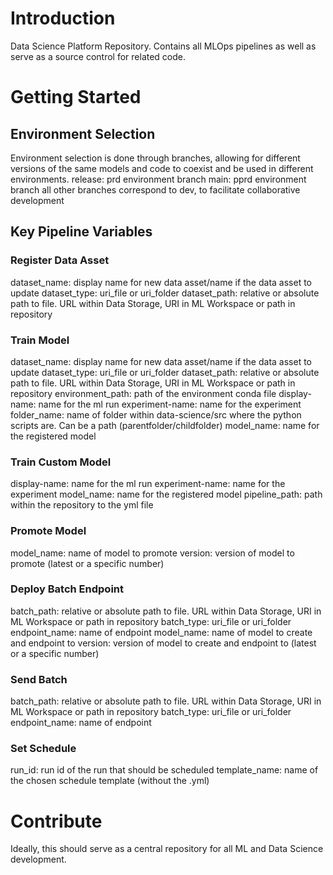 # Introduction 
Data Science Platform Repository. Contains all MLOps pipelines as well as serve as a source control for related code.

# Getting Started
## Environment Selection
Environment selection is done through branches, allowing for different versions of the same models and code to coexist and be used in different environments.
release: prd environment branch
main: pprd environment branch
all other branches correspond to dev, to facilitate collaborative development

## Key Pipeline Variables

### Register Data Asset
dataset_name: display name for new data asset/name if the data asset to update
dataset_type: uri_file or uri_folder
dataset_path: relative or absolute path to file. URL within Data Storage, URI in ML Workspace or path in repository

### Train Model
dataset_name: display name for new data asset/name if the data asset to update
dataset_type: uri_file or uri_folder
dataset_path: relative or absolute path to file. URL within Data Storage, URI in ML Workspace or path in repository
environment_path: path of the environment conda file
display-name: name for the ml run
experiment-name: name for the experiment
folder_name: name of folder within data-science/src where the python scripts are. Can be a path (parentfolder/childfolder)
model_name: name for the registered model 

### Train Custom Model
display-name: name for the ml run
experiment-name: name for the experiment
model_name: name for the registered model 
pipeline_path: path within the repository to the yml file

### Promote Model
model_name: name of model to promote
version: version of model to promote (latest or a specific number)

### Deploy Batch Endpoint
batch_path: relative or absolute path to file. URL within Data Storage, URI in ML Workspace or path in repository
batch_type:  uri_file or uri_folder
endpoint_name: name of endpoint
model_name: name of model to create and endpoint to
version: version of model to create and endpoint to (latest or a specific number)

### Send Batch
batch_path: relative or absolute path to file. URL within Data Storage, URI in ML Workspace or path in repository
batch_type:  uri_file or uri_folder
endpoint_name: name of endpoint

### Set Schedule
run_id: run id of the run that should be scheduled
template_name: name of the chosen schedule template (without the .yml)
# Contribute
Ideally, this should serve as a central repository for all ML and Data Science development.